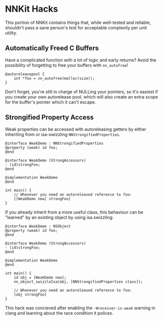 NNKit Hacks
===========

This portion of NNKit contains things that, while well-tested and reliable, shouldn't pass a sane person's test for acceptable complexity per unit utility.

Automatically Freed C Buffers
-----------------------------

Have a complicated function with a lot of logic and early returns? Avoid the possibility of forgetting to free your buffers with `nn_autofree`!

    @autoreleasepool {
        int *foo = nn_autofree(malloc(size));
    }

Don't forget, you're still in charge of NULLing your pointers, so it's easiest if you create your own autorelease pool, which will also create an extra scope for the buffer's pointer which it can't escape.

Strongified Property Access
---------------------------

Weak properties can be accessed with autoreleasing getters by either inheriting from or isa-swizzling `NNStrongifiedProperties`.

    @interface WeakDemo : NNStrongifiedProperties
    @property (weak) id foo;
    @end

    @interface WeakDemo (StrongAccessors)
    - (id)strongFoo;
    @end

    @implementation WeakDemo
    @end

    int main() {
        // Whenever you need an autoreleased reference to foo:
        [[WeakDemo new] strongFoo]
    }

If you already inherit from a more useful class, this behaviour can be "learned" by an existing object by using isa swizzling:

    @interface WeakDemo : NSObject
    @property (weak) id foo;
    @end

    @interface WeakDemo (StrongAccessors)
    - (id)strongFoo;
    @end

    @implementation WeakDemo
    @end

    int main() {
        id obj = [WeakDemo new];
        nn_object_swizzleIsa(obj, [NNStrongifiedProperties class]);

        // Whenever you need an autoreleased reference to foo:
        [obj strongFoo]
    }

This hack was concieved after enabling the `-Wreceiver-is-weak` warning in clang and learning about the race condition it polices.

